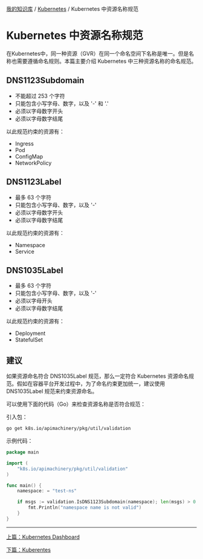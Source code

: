 [我的知识库](../README.md) / [Kubernetes](zz_gneratered_mdi.md) / Kubernetes 中资源名称规范

# Kubernetes 中资源名称规范

在Kubernetes中，同一种资源（GVR）在同一个命名空间下名称是唯一。但是名称也需要遵循命名规则。本篇主要介绍 Kubernetes 中三种资源名称的命名规范。

## DNS1123Subdomain

- 不能超过 253 个字符
- 只能包含小写字母、数字，以及 '-' 和 '.'
- 必须以字母数字开头
- 必须以字母数字结尾

以此规范约束的资源有：

- Ingress
- Pod
- ConfigMap
- NetworkPolicy

## DNS1123Label

- 最多 63 个字符
- 只能包含小写字母、数字，以及 '-'
- 必须以字母数字开头
- 必须以字母数字结尾

以此规范约束的资源有：

- Namespace
- Service

## DNS1035Label

- 最多 63 个字符
- 只能包含小写字母、数字，以及 '-'
- 必须以字母开头
- 必须以字母数字结尾

以此规范约束的资源有：

- Deployment
- StatefulSet

## 建议

如果资源命名符合 DNS1035Label 规范，那么一定符合 Kubernetes 资源命名规范。假如在容器平台开发过程中，为了命名约束更加统一，建议使用 DNS1035Label 规范来约束资源命名。

可以使用下面的代码（Go）来检查资源名称是否符合规范：

引入包：

```bash
go get k8s.io/apimachinery/pkg/util/validation
```

示例代码：

```go
package main

import (
    "k8s.io/apimachinery/pkg/util/validation"
)

func main() {
    namespace: = "test-ns"

    if msgs := validation.IsDNS1123Subdomain(namespace); len(msgs) > 0 {
        fmt.Println("namespace name is not valid")
    }
}
```

---
[上篇：Kubernetes Dashboard](kubernetes-dashboard.md)

[下篇：Kuberentes](kubernetes.md)
